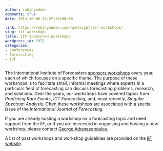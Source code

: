 ```yaml
---
author: robjhyndman
comments: true
date: 2014-10-06 22:57:53+00:00

link: https://robjhyndman.com/hyndsight/iif-workshops/
slug: iif-workshops
title: IIF Sponsored Workshops
wordpress_id: 2972
categories:
- conferences
- forecasting
- IJF
---
```


The International Institute of Forecasters [sponsors workshops](http://forecasters.org/conferences/iif-sponsored-workshops/) every year, each of which focuses on a specific theme. The purpose of these workshops is to facilitate small, informal meetings where experts in a particular field of forecasting can discuss forecasting problems, research, and solutions. Over the years, our workshops have covered topics from _Predicting Rare Events_, _ICT Forecasting_, and, most recently, _Singular Spectrum Analysis_. Often these workshops are associated with a special issue of the _International Journal of Forecasting_.

If you are already hosting a workshop on a forecasting topic and need support from the IIF, or if you are interested in organising and hosting a new workshop, please contact [George Athanasopoulos](mailto:george.athanasopoulos@monash.edu).

A list of past workshops and workshop guidelines are provided on the [IIF website](http://forecasters.org/conferences/iif-sponsored-workshops/).
